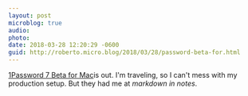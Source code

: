 ```yaml
---
layout: post
microblog: true
audio: 
photo: 
date: 2018-03-28 12:20:29 -0600
guid: http://roberto.micro.blog/2018/03/28/password-beta-for.html
---
```

 [1Password 7 Beta for Mac](https://blog.agilebits.com/2018/03/28/the-1password-7-beta-for-mac-is-lit-and-you-can-be-too/)is out. I'm traveling, so I can't mess with my production setup. But they had me at _markdown in notes_. 
